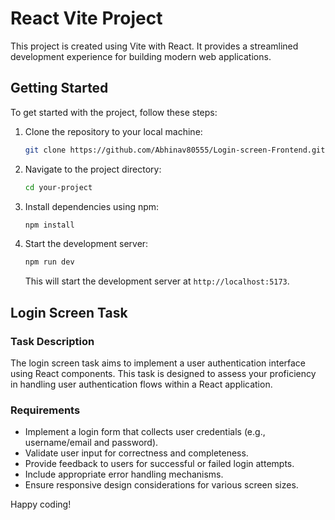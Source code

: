 # React Vite Project

This project is created using Vite with React. It provides a streamlined development experience for building modern web applications.

## Getting Started

To get started with the project, follow these steps:

1. Clone the repository to your local machine:

    ```bash
    git clone https://github.com/Abhinav80555/Login-screen-Frontend.git
    ```

2. Navigate to the project directory:

    ```bash
    cd your-project
    ```

3. Install dependencies using npm:

    ```bash
    npm install
    ```

4. Start the development server:

    ```bash
    npm run dev
    ```

    This will start the development server at `http://localhost:5173`.

## Login Screen Task

### Task Description

The login screen task aims to implement a user authentication interface using React components. This task is designed to assess your proficiency in handling user authentication flows within a React application.

### Requirements

- Implement a login form that collects user credentials (e.g., username/email and password).
- Validate user input for correctness and completeness.
- Provide feedback to users for successful or failed login attempts.
- Include appropriate error handling mechanisms.
- Ensure responsive design considerations for various screen sizes.

Happy coding!
